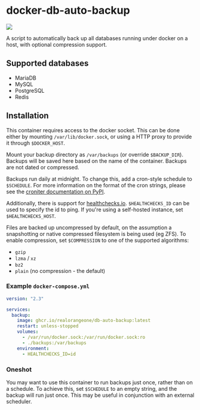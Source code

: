 # docker-db-auto-backup

![](https://github.com/RealOrangeOne/docker-db-auto-backup/workflows/CI/badge.svg)

A script to automatically back up all databases running under docker on a host, with optional compression support.

## Supported databases

- MariaDB
- MySQL
- PostgreSQL
- Redis

## Installation

This container requires access to the docker socket. This can be done either by mounting `/var/lib/docker.sock`, or using a HTTP proxy to provide it through `$DOCKER_HOST`.

Mount your backup directory as `/var/backups` (or override `$BACKUP_DIR`). Backups will be saved here based on the name of the container. Backups are not dated or compressed.

Backups run daily at midnight. To change this, add a cron-style schedule to `$SCHEDULE`. For more information on the format of the cron strings, please see the [croniter documentation on PyPI](https://pypi.org/project/croniter/).

Additionally, there is support for [healthchecks.io](https://healthchecks.io). `$HEALTHCHECKS_ID` can be used to specify the id to ping. If you're using a self-hosted instance, set `$HEALTHCHECKS_HOST`.

Files are backed up uncompressed by default, on the assumption a snapshotting or native compressed filesystem is being used (eg ZFS). To enable compression, set `$COMPRESSION` to one of the supported algorithms:

- `gzip`
- `lzma` / `xz`
- `bz2`
- `plain` (no compression - the default)

### Example `docker-compose.yml`

```yml
version: "2.3"

services:
  backup:
    image: ghcr.io/realorangeone/db-auto-backup:latest
    restart: unless-stopped
    volumes:
      - /var/run/docker.sock:/var/run/docker.sock:ro
      - ./backups:/var/backups
    environment:
      - HEALTHCHECKS_ID=id
```

### Oneshot

You may want to use this container to run backups just once, rather than on a schedule. To achieve this, set `$SCHEDULE` to an empty string, and the backup will run just once. This may be useful in conjunction with an external scheduler.
